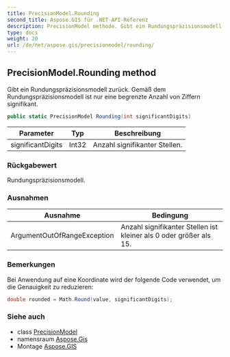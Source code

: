 ```yaml
---
title: PrecisionModel.Rounding
second_title: Aspose.GIS für .NET-API-Referenz
description: PrecisionModel methode. Gibt ein Rundungspräzisionsmodell zurück. Gemäß dem Rundungspräzisionsmodell ist nur eine begrenzte Anzahl von Ziffern signifikant.
type: docs
weight: 20
url: /de/net/aspose.gis/precisionmodel/rounding/
---
```

## PrecisionModel.Rounding method

Gibt ein Rundungspräzisionsmodell zurück. Gemäß dem Rundungspräzisionsmodell ist nur eine begrenzte Anzahl von Ziffern signifikant.

```csharp
public static PrecisionModel Rounding(int significantDigits)
```

| Parameter | Typ | Beschreibung |
| --- | --- | --- |
| significantDigits | Int32 | Anzahl signifikanter Stellen. |

### Rückgabewert

Rundungspräzisionsmodell.

### Ausnahmen

| Ausnahme | Bedingung |
| --- | --- |
| ArgumentOutOfRangeException | Anzahl signifikanter Stellen ist kleiner als 0 oder größer als 15. |

### Bemerkungen

Bei Anwendung auf eine Koordinate wird der folgende Code verwendet, um die Genauigkeit zu reduzieren:

```csharp
double rounded = Math.Round(value, significantDigits);
```

### Siehe auch

* class [PrecisionModel](../)
* namensraum [Aspose.Gis](../../precisionmodel/)
* Montage [Aspose.GIS](../../../)


